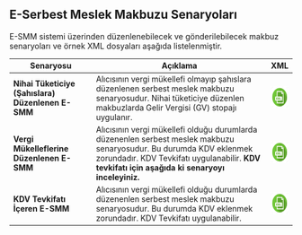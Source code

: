 ## E-Serbest Meslek Makbuzu Senaryoları
E-SMM sistemi üzerinden düzenlenebilecek ve gönderilebilecek makbuz senaryoları ve örnek  XML dosyaları aşağıda listelenmiştir.

Senaryosu | Açıklama         | XML  
--------- | ----------- | -----------
**Nihai Tüketiciye (Şahıslara) Düzenlenen E-SMM** | Alıcısının vergi mükellefi olmayıp şahıslara düzenlenen serbest meslek makbuzu senaryosudur. Nihai tüketiciye düzenlen makbuzlarda Gelir Vergisi (GV) stopajı uygulanır. | <a href="/resource/xml/esmm_nihaituketici.xml" target = "_blank" ><img src="/images/icon_xml.png" height="40" width="35"/></a>
**Vergi Mükelleflerine Düzenlenen E-SMM** | Alıcısının vergi mükellefi olduğu durumlarda düzenenlen serbest meslek makbuzu senaryosudur. Bu durumda KDV eklenmek zorundadır. KDV Tevkifatı uygulanabilir. **KDV tevkifatı için aşağıda ki senaryoyı inceleyiniz.**  | <a href="/resource/xml/esmm_vergimukellefi.xml" target="_blank"> <img src="/images/icon_xml.png" height="40" width="35"/></a>
**KDV Tevkifatı İçeren E-SMM** | Alıcısının vergi mükellefi olduğu durumlarda düzenenlen serbest meslek makbuzu senaryosudur. Bu durumda KDV eklenmek zorundadır. KDV Tevkifatı uygulanabilir.| <a href="/resource/xml/esmm_vergimullefikdvtevkifati.xml" target="_blank"> <img src="/images/icon_xml.png" height="40" width="35"/></a>
